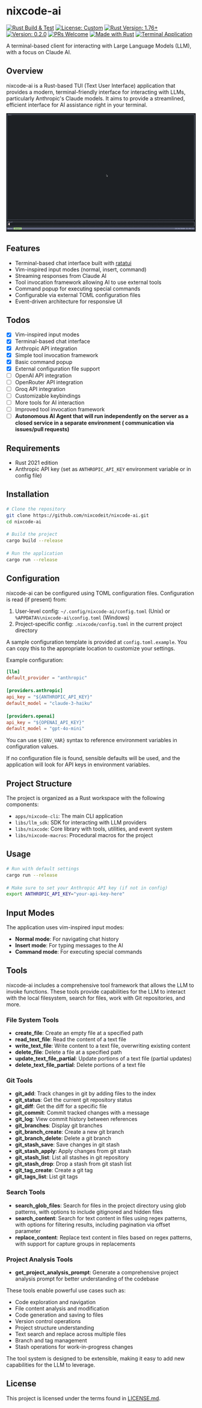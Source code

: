 # nixcode-ai

[![Rust Build & Test](https://github.com/nixcodeit/nixcode-ai/actions/workflows/rust-build.yml/badge.svg)](https://github.com/nixcodeit/nixcode-ai/actions/workflows/rust-build.yml)
[![License: Custom](https://img.shields.io/badge/License-Custom-blue.svg)](LICENSE.md)
[![Rust Version: 1.76+](https://img.shields.io/badge/Rust-1.76+-orange.svg)](https://www.rust-lang.org/)
[![Version: 0.2.0](https://img.shields.io/badge/Version-0.2.0-green.svg)](https://github.com/nixcodeit/nixcode-ai)
[![PRs Welcome](https://img.shields.io/badge/PRs-welcome-brightgreen.svg)](https://github.com/nixcodeit/nixcode-ai/pulls)
[![Made with Rust](https://img.shields.io/badge/Made%20with-Rust-red.svg)](https://www.rust-lang.org/)
[![Terminal Application](https://img.shields.io/badge/Terminal-Application-black.svg)](https://github.com/nixcodeit/nixcode-ai)

A terminal-based client for interacting with Large Language Models (LLM), with a focus on Claude AI.

## Overview

nixcode-ai is a Rust-based TUI (Text User Interface) application that provides a modern, terminal-friendly interface for
interacting with LLMs, particularly Anthropic's Claude models. It aims to provide a streamlined, efficient interface for
AI assistance right in your terminal.

![](assets/showcase-1.gif)

## Features

- Terminal-based chat interface built with [ratatui](https://github.com/ratatui-org/ratatui)
- Vim-inspired input modes (normal, insert, command)
- Streaming responses from Claude AI
- Tool invocation framework allowing AI to use external tools
- Command popup for executing special commands
- Configurable via external TOML configuration files
- Event-driven architecture for responsive UI

## Todos

- [x] Vim-inspired input modes
- [x] Terminal-based chat interface
- [x] Anthropic API integration
- [x] Simple tool invocation framework
- [x] Basic command popup
- [x] External configuration file support
- [ ] OpenAI API integration
- [ ] OpenRouter API integration
- [ ] Groq API integration
- [ ] Customizable keybindings
- [ ] More tools for AI interaction
- [ ] Improved tool invocation framework
- [ ] **Autonomous AI Agent that will run independently on the server as a closed service in a separate environment (
  communication via issues/pull requests)**

## Requirements

- Rust 2021 edition
- Anthropic API key (set as `ANTHROPIC_API_KEY` environment variable or in config file)

## Installation

```bash
# Clone the repository
git clone https://github.com/nixcodeit/nixcode-ai.git
cd nixcode-ai

# Build the project
cargo build --release

# Run the application
cargo run --release
```

## Configuration

nixcode-ai can be configured using TOML configuration files. Configuration is read (if present) from:

1. User-level config: `~/.config/nixcode-ai/config.toml` (Unix) or `%APPDATA%\nixcode-ai\config.toml` (Windows)
2. Project-specific config: `.nixcode/config.toml` in the current project directory

A sample configuration template is provided at `config.toml.example`. You can copy this to the appropriate location to
customize your settings.

Example configuration:

```toml
[llm]
default_provider = "anthropic"

[providers.anthropic]
api_key = "${ANTHROPIC_API_KEY}"
default_model = "claude-3-haiku"

[providers.openai]
api_key = "${OPENAI_API_KEY}"
default_model = "gpt-4o-mini"
```

You can use `${ENV_VAR}` syntax to reference environment variables in configuration values.

If no configuration file is found, sensible defaults will be used, and the application will look for API keys in
environment variables.

## Project Structure

The project is organized as a Rust workspace with the following components:

- `apps/nixcode-cli`: The main CLI application
- `libs/llm_sdk`: SDK for interacting with LLM providers
- `libs/nixcode`: Core library with tools, utilities, and event system
- `libs/nixcode-macros`: Procedural macros for the project

## Usage

```bash
# Run with default settings
cargo run --release

# Make sure to set your Anthropic API key (if not in config)
export ANTHROPIC_API_KEY="your-api-key-here"
```

## Input Modes

The application uses vim-inspired input modes:
- **Normal mode**: For navigating chat history
- **Insert mode**: For typing messages to the AI
- **Command mode**: For executing special commands

## Tools

nixcode-ai includes a comprehensive tool framework that allows the LLM to invoke functions. These tools provide capabilities for the LLM to interact with the local filesystem, search for files, work with Git repositories, and more.

### File System Tools
- **create_file**: Create an empty file at a specified path
- **read_text_file**: Read the content of a text file
- **write_text_file**: Write content to a text file, overwriting existing content
- **delete_file**: Delete a file at a specified path
- **update_text_file_partial**: Update portions of a text file (partial updates)
- **delete_text_file_partial**: Delete portions of a text file

### Git Tools
- **git_add**: Track changes in git by adding files to the index
- **git_status**: Get the current git repository status
- **git_diff**: Get the diff for a specific file
- **git_commit**: Commit tracked changes with a message
- **git_log**: View commit history between references
- **git_branches**: Display git branches
- **git_branch_create**: Create a new git branch
- **git_branch_delete**: Delete a git branch
- **git_stash_save**: Save changes in git stash
- **git_stash_apply**: Apply changes from git stash
- **git_stash_list**: List all stashes in git repository
- **git_stash_drop**: Drop a stash from git stash list
- **git_tag_create**: Create a git tag
- **git_tags_list**: List git tags

### Search Tools
- **search_glob_files**: Search for files in the project directory using glob patterns, with options to include gitignored and hidden files
- **search_content**: Search for text content in files using regex patterns, with options for filtering results, including pagination via offset parameter
- **replace_content**: Replace text content in files based on regex patterns, with support for capture groups in replacements

### Project Analysis Tools
- **get_project_analysis_prompt**: Generate a comprehensive project analysis prompt for better understanding of the codebase

These tools enable powerful use cases such as:
- Code exploration and navigation
- File content analysis and modification
- Code generation and saving to files
- Version control operations
- Project structure understanding
- Text search and replace across multiple files
- Branch and tag management
- Stash operations for work-in-progress changes

The tool system is designed to be extensible, making it easy to add new capabilities for the LLM to leverage.

## License

This project is licensed under the terms found in [LICENSE.md](LICENSE.md).
